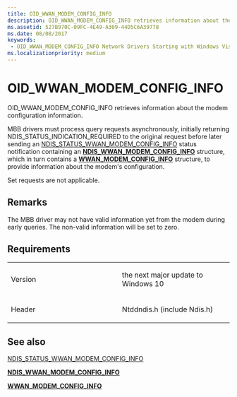 ```yaml
---
title: OID_WWAN_MODEM_CONFIG_INFO
description: OID_WWAN_MODEM_CONFIG_INFO retrieves information about the modem configuration information.
ms.assetid: 527B970C-09FC-4E49-A309-44D5C6A39778
ms.date: 08/08/2017
keywords: 
 - OID_WWAN_MODEM_CONFIG_INFO Network Drivers Starting with Windows Vista
ms.localizationpriority: medium
---
```


# OID\_WWAN\_MODEM\_CONFIG\_INFO


OID\_WWAN\_MODEM\_CONFIG\_INFO retrieves information about the modem configuration information.

MBB drivers must process query requests asynchronously, initially returning NDIS\_STATUS\_INDICATION\_REQUIRED to the original request before later sending an [NDIS\_STATUS\_WWAN\_MODEM\_CONFIG\_INFO](ndis-status-wwan-modem-config-info.md) status notification containing an [**NDIS\_WWAN\_MODEM\_CONFIG\_INFO**](https://msdn.microsoft.com/library/windows/hardware/07C2BAED-157A-459C-B558-115C0091ECE5) structure, which in turn contains a [**WWAN\_MODEM\_CONFIG\_INFO**](https://msdn.microsoft.com/library/windows/hardware/14FBFA51-F4A5-417A-8905-241CEA543774) structure, to provide information about the modem's configuration.

Set requests are not applicable.

Remarks
-------

The MBB driver may not have valid information yet from the modem during early queries. The non-valid information will be set to zero.

Requirements
------------

<table>
<colgroup>
<col width="50%" />
<col width="50%" />
</colgroup>
<tbody>
<tr class="odd">
<td><p>Version</p></td>
<td><p>the next major update to Windows 10</p></td>
</tr>
<tr class="even">
<td><p>Header</p></td>
<td>Ntddndis.h (include Ndis.h)</td>
</tr>
</tbody>
</table>

## See also


[NDIS\_STATUS\_WWAN\_MODEM\_CONFIG\_INFO](ndis-status-wwan-modem-config-info.md)

[**NDIS\_WWAN\_MODEM\_CONFIG\_INFO**](https://msdn.microsoft.com/library/windows/hardware/07C2BAED-157A-459C-B558-115C0091ECE5)

[**WWAN\_MODEM\_CONFIG\_INFO**](https://msdn.microsoft.com/library/windows/hardware/14FBFA51-F4A5-417A-8905-241CEA543774)



